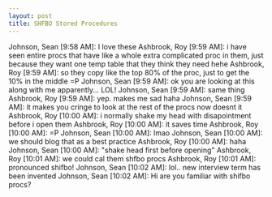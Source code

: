 ```yaml
---
layout: post
title: SHFBO Stored Procedures
---
```


Johnson, Sean [9:58 AM]:
I love these
Ashbrook, Roy [9:59 AM]:
i have seen entire procs that have like a whole extra complicated proc in them, just because they want one temp table that they think they need hehe
Ashbrook, Roy [9:59 AM]:
so they copy like the top 80% of the proc, just to get the 10% in the middle =P
Johnson, Sean [9:59 AM]:
ok you are looking at this along with me apparently... LOL!
Johnson, Sean [9:59 AM]:
same thing
Ashbrook, Roy [9:59 AM]:
yep. makes me sad haha
Johnson, Sean [9:59 AM]:
it makes you cringe to look at the rest of the procs now doesnt it
Ashbrook, Roy [10:00 AM]:
i normally shake my head with disapointment before i open them
Ashbrook, Roy [10:00 AM]:
it saves time
Ashbrook, Roy [10:00 AM]:
=P
Johnson, Sean [10:00 AM]:
lmao
Johnson, Sean [10:00 AM]:
we should blog that as a best practice
Ashbrook, Roy [10:00 AM]:
haha
Johnson, Sean [10:00 AM]:
"shake head first before opening"
Ashbrook, Roy [10:01 AM]:
we could cal them shfbo procs
Ashbrook, Roy [10:01 AM]:
pronounced shifbo!
Johnson, Sean [10:02 AM]:
lol.. new interview term has been invented
Johnson, Sean [10:02 AM]:
Hi are you familiar with shifbo procs?